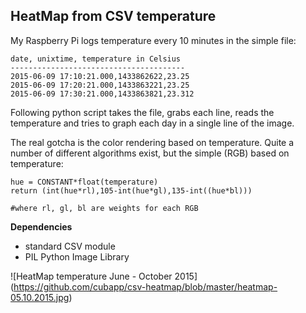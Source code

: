 HeatMap from CSV temperature
----------------------------

My Raspberry Pi logs temperature every 10 minutes in the simple file:

```
date, unixtime, temperature in Celsius
---------------------------------------
2015-06-09 17:10:21.000,1433862622,23.25
2015-06-09 17:20:21.000,1433863221,23.25
2015-06-09 17:30:21.000,1433863821,23.312
```


Following python script takes the file,
grabs each line, reads the temperature and tries
to graph each day in a single line of the image.

The real gotcha is the color rendering based on temperature. Quite a number of different algorithms exist, but the simple (RGB) based on temperature:
```
hue = CONSTANT*float(temperature)
return (int(hue*rl),105-int(hue*gl),135-int((hue*bl)))

#where rl, gl, bl are weights for each RGB  
```
**Dependencies**
- standard CSV module
- PIL Python Image Library

![HeatMap temperature June - October 2015] (https://github.com/cubapp/csv-heatmap/blob/master/heatmap-05.10.2015.jpg)
